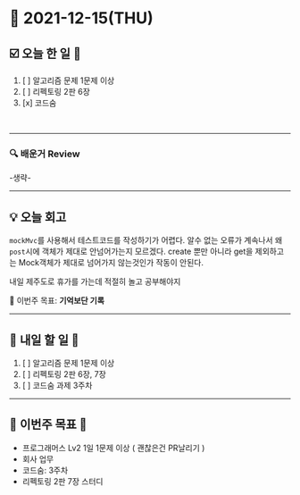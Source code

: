 # 📆 2021-12-15(THU)
## ☑️ 오늘 한 일 📑
1. [ ] 알고리즘 문제 1문제 이상
2. [ ] 리펙토링 2판 6장 
3. [x] 코드숨

<br>

***

### 🔍️ 배운거 Review
-생략-  

***
## 💡  오늘  회고 

`mockMvc`를 사용해서 테스트코드를 작성하기가 어렵다. 알수 없는 오류가 계속나서 왜 `post`시에 객체가 제대로 안넘어가는지 모르겠다. 
create 뿐만 아니라 get을 제외하고는 Mock객체가 제대로  넘어가지 않는것인가 작동이 안된다.

내일 제주도로 휴가를 가는데 적절히 놀고 공부해야지 

🎯 이번주 목표: **기억보단 기록** 

***

## 🎯 내일 할 일 🎯
1. [ ] 알고리즘 문제 1문제 이상
2. [ ] 리펙토링 2판 6장, 7장
3. [ ] 코드숨 과제 3주차



***

## 🏁 이번주 목표 🏁   
- 프로그래머스 Lv2 1일 1문제 이상 ( 괜찮은건 PR날리기 )
- 회사 업무
- 코드숨: 3주차
- 리펙토링 2판 7장 스터디  
